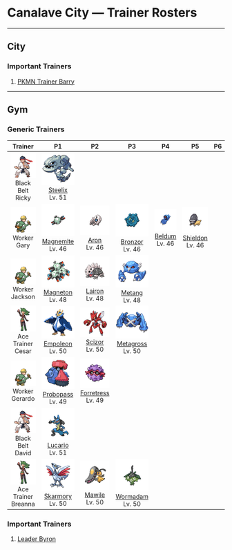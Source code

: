 # Canalave City — Trainer Rosters

---

## City


### Important Trainers

1. [PKMN Trainer Barry](important_trainers.md#pkmn-trainer-barry)

---

## Gym


### Generic Trainers

| Trainer | P1 | P2 | P3 | P4 | P5 | P6 |
|:-------:|:--:|:--:|:--:|:--:|:--:|:--:|
| ![Black Belt Ricky](../../assets/trainers/black_belt.png "Black Belt Ricky")<br>Black Belt Ricky | ![Steelix](../../assets/sprites/steelix/front.gif "Steelix: It is thought its body transformed as a result of iron accumulating internally from swallowing soil.")<br>[Steelix](../../pokemon/steelix.md/)<br>Lv. 51 |
| ![Worker Gary](../../assets/trainers/worker.png "Worker Gary")<br>Worker Gary | ![Magnemite](../../assets/sprites/magnemite/front.gif "Magnemite: The faster the units at its sides rotate, the greater the magnetic force they generate.")<br>[Magnemite](../../pokemon/magnemite.md/)<br>Lv. 46 | ![Aron](../../assets/sprites/aron/front.gif "Aron: It usually lives deep in mountains. However, hunger may drive it to eat railroad tracks and cars.")<br>[Aron](../../pokemon/aron.md/)<br>Lv. 46 | ![Bronzor](../../assets/sprites/bronzor/front.gif "Bronzor: There are researchers who believe this Pokémon reflected like a mirror in the distant past.")<br>[Bronzor](../../pokemon/bronzor.md/)<br>Lv. 46 | ![Beldum](../../assets/sprites/beldum/front.gif "Beldum: It converses with others by using magnetic pulses. In a swarm, they move in perfect unison.")<br>[Beldum](../../pokemon/beldum.md/)<br>Lv. 46 | ![Shieldon](../../assets/sprites/shieldon/front.gif "Shieldon: It is outstandingly armored. As a result, it can eat grass and berries without having to fight.")<br>[Shieldon](../../pokemon/shieldon.md/)<br>Lv. 46 |
| ![Worker Jackson](../../assets/trainers/worker.png "Worker Jackson")<br>Worker Jackson | ![Magneton](../../assets/sprites/magneton/front.gif "Magneton: Many mysteriously appear when more sunspots dot the sun. They stop TV sets from displaying properly.")<br>[Magneton](../../pokemon/magneton.md/)<br>Lv. 48 | ![Lairon](../../assets/sprites/lairon/front.gif "Lairon: For food, it digs up iron ore. It smashes its steely body against others to fight over territory.")<br>[Lairon](../../pokemon/lairon.md/)<br>Lv. 48 | ![Metang](../../assets/sprites/metang/front.gif "Metang: It is formed by two BELDUM joining together. Its steel body won’t be scratched if it collides with a jet.")<br>[Metang](../../pokemon/metang.md/)<br>Lv. 48 |
| ![Ace Trainer Cesar](../../assets/trainers/ace_trainer.png "Ace Trainer Cesar")<br>Ace Trainer Cesar | ![Empoleon](../../assets/sprites/empoleon/front.gif "Empoleon: If anyone were to hurt its pride, it would slash them with wings that can cleave through an ice floe.")<br>[Empoleon](../../pokemon/empoleon.md/)<br>Lv. 50 | ![Scizor](../../assets/sprites/scizor/front.gif "Scizor: It raises its pincers with eyelike markings for intimidation. It also swings them down dangerously.")<br>[Scizor](../../pokemon/scizor.md/)<br>Lv. 50 | ![Metagross](../../assets/sprites/metagross/front.gif "Metagross: METANG combined to form it. With four brains, it has the intelligence of a supercomputer.")<br>[Metagross](../../pokemon/metagross.md/)<br>Lv. 50 |
| ![Worker Gerardo](../../assets/trainers/worker.png "Worker Gerardo")<br>Worker Gerardo | ![Probopass](../../assets/sprites/probopass/front.gif "Probopass: It freely controls three small units called Mini-Noses using magnetic force.")<br>[Probopass](../../pokemon/probopass.md/)<br>Lv. 49 | ![Forretress](../../assets/sprites/forretress/front.gif "Forretress: It is encased in a steel shell. Its peering eyes are all that can be seen of its mysterious innards.")<br>[Forretress](../../pokemon/forretress.md/)<br>Lv. 49 |
| ![Black Belt David](../../assets/trainers/black_belt.png "Black Belt David")<br>Black Belt David | ![Lucario](../../assets/sprites/lucario/front.gif "Lucario: A well-trained one can sense auras to identify and take in the feelings of creatures over half a mile away.")<br>[Lucario](../../pokemon/lucario.md/)<br>Lv. 51 |
| ![Ace Trainer Breanna](../../assets/trainers/ace_trainer.png "Ace Trainer Breanna")<br>Ace Trainer Breanna | ![Skarmory](../../assets/sprites/skarmory/front.gif "Skarmory: Despite being clad entirely in iron-hard armor, it flies at speeds over 180 mph.")<br>[Skarmory](../../pokemon/skarmory.md/)<br>Lv. 50 | ![Mawile](../../assets/sprites/mawile/front.gif "Mawile: Attached to its head is a huge set of jaws formed by horns. It can chew through iron beams.")<br>[Mawile](../../pokemon/mawile.md/)<br>Lv. 50 | ![Wormadam](../../assets/sprites/wormadam-plant/front.gif "Wormadam: When evolving, its body takes in surrounding materials. As a result, there are many body variations.")<br>[Wormadam](../../pokemon/wormadam-plant.md/)<br>Lv. 50 |


### Important Trainers

1. [Leader Byron](important_trainers.md#leader-byron)
